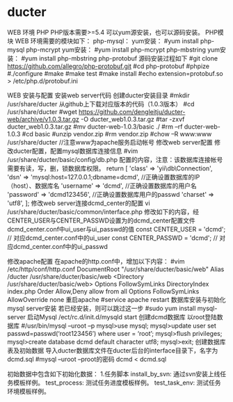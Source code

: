 # ducter
WEB 环境
PHP
  PHP版本需要>=5.4
  可以yum源安装，也可以源码安装。
PHP模块
  WEB 环境需要的模块如下：
  php-mysql：
      yum安装： #yum install php-mysql
  php-mcrypt
      yum安装： #yum install php-mcrypt
  php-mbstring
      yum安装： #yum install php-mbstring
  php-protobuf
      源码安装过程如下
      #git clone https://github.com/allegro/php-protobuf.git
      #cd php-protobuf
      #phpize
      #./configure
      #make
      #make test
      #make install
      #echo extension=protobuf.so > /etc/php.d/protobuf.ini

WEB 安装与配置
安装web server代码
 创建ducter安装目录
 #mkdir /usr/share/ducter
 从github上下载对应版本的代码（1.0.3版本）
 #cd /usr/share/ducter
 #wget https://github.com/dengleitju/ducter-web/archive/v1.0.3.tar.gz -O ducter_web1.0.3.tar.gz
 #tar -zxvf ducter_web1.0.3.tar.gz
 #mv ducter-web-1.0.3/basic   ./
 #rm –rf ducter-web-1.0.3
 #cd basic
 #unzip vendor.zip 
 #rm vendor.zip
 #chow –R www:www /usr/share/ducter   //注意www为apache服务启动帐号
修改web server配置
 修改ducter配置，配置mysql数据库连接信息
 #vim /usr/share/ducter/basic/config/db.php
 配置的内容，注意：该数据库连接帐号需要有读，写，删，锁数据库权限。
   return [
     'class' => 'yii\db\Connection',
     'dsn' => 'mysql:host=127.0.0.1;dbname=dcmd',    //正确设置数据库的IP（host）、数据库名
     'username' => 'dcmd',                           //正确设置数据库的用户名
     'password' => 'dcmd123456',                     //正确设置数据库用户的passwd
     'charset' => 'utf8',
 ];
 修改web server连接dcmd_center的配置
 vi /usr/share/ducter/basic/common/interface.php 
 修改如下的内容，经CENTER_USER与CENTER_PASSWD设置为的dcmd_center配置文件dcmd_center.conf中ui_user与ui_passwd的值
 const CENTER_USER = 'dcmd';  // 对应dcmd_center.conf中的ui_user
 const CENTER_PASSWD = 'dcmd'; // 对应dcmd_center.conf中的ui_passwd

修改apache配置
 在apache的http.conf中，增加以下内容：
 #vim /etc/http/conf/http.conf
   DocumentRoot "/usr/share/ducter/basic/web"
   Alias /ducter /usr/share/ducter/basic/web
   <Directory /usr/share/ducter/basic/web>
       Options FollowSymLinks
       DirectoryIndex index.php
       Order Allow,Deny
       allow from all
       Options  FollowSymLinks
       AllowOverride none
   </Directory>
  重启apache
  #service apache restart
数据库安装与初始化
mysql server安装
 若已经安装，则可以跳过这一步
   #sudo yum install mysql-server
 启动Mysql
   /ect/rc.d/init.d/mysqld start
创建dcmd数据库
 以root登陆数据库
   #/usr/bin/mysql –uroot –p
   mysql>use mysql;
   mysql>update user set passwd=passwd(‘root123456’) where user = ‘root’;
   mysql>flush privileges;
   mysql>create database dcmd default character utf8;
   mysql>exit;
创建数据库表及初始数据
  导入ducter数据库文件在ducter后台的interface目录下，名字为dcmd.sql
  #mysql –uroot –proot的密码 dcmd < dcmd.sql

  初始数据中包含如下初始化数据：
  1.任务脚本
install_by_svn: 通过svn安装上线任务模板样例。
test_process: 测试任务进度模板样例。
test_task_env: 测试任务环境模板样例。
